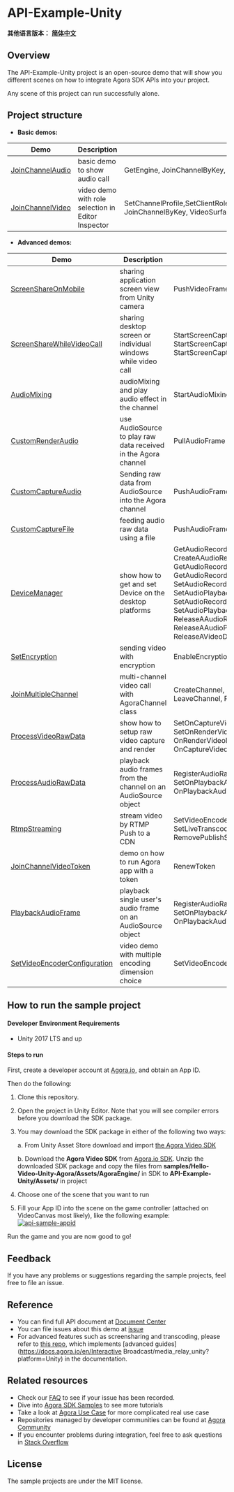 # API-Example-Unity

**其他语言版本：** [**简体中文**](https://github.com/AgoraIO/Agora-Unity-Quickstart/blob/release/3.4.6_iris/API-Example-Unity/README.zh.md)

## Overview

The API-Example-Unity project is an open-source demo that will show you different scenes on how to integrate Agora SDK APIs into your project.

Any scene of this project can run successfully alone.

## Project structure

* **Basic demos:**

| Demo                                                         | Description                                        | APIs                                                         |
| ------------------------------------------------------------ | -------------------------------------------------- | ------------------------------------------------------------ |
| [JoinChannelAudio](https://github.com/AgoraIO/Agora-Unity-Quickstart/tree/release/3.4.6_iris/API-Example-Unity/Assets/API-Example/examples/basic/JoinChannelAudio) | basic demo to show audio call                      | GetEngine, JoinChannelByKey, LeaveChannel                    |
| [JoinChannelVideo](https://github.com/AgoraIO/Agora-Unity-Quickstart/tree/release/3.4.6_iris/API-Example-Unity/Assets/API-Example/examples/basic/JoinChannelVideo) | video demo with role selection in Editor Inspector | SetChannelProfile,SetClientRole,EnableVideo,EnableVideoObserver, JoinChannelByKey, VideoSurface |

* **Advanced demos:**

| Demo                             | Description                                                  | APIs                                                         |
| -------------------------------- | ------------------------------------------------------------ | ------------------------------------------------------------ |
| [ScreenShareOnMobile]()          | sharing application screen view from Unity camera            | PushVideoFrame, SetExternalVideoSource                       |
| [ScreenShareWhileVideoCall]()    | sharing desktop screen or individual windows while video call | StartScreenCaptureByWindowId, StartScreenCaptureByDisplayId, StartScreenCaptureByScreenRect |
| [AudioMixing]()                  | audioMixing and play audio effect in the channel             | StartAudioMixing, PlayEffect                                 |
| [CustomRenderAudio]()            | use AudioSource to play raw data received in the Agora channel | PullAudioFrame                                               |
| [CustomCaptureAudio]()           | Sending raw data from AudioSource into the Agora channel     | PushAudioFrame                                               |
| [CustomCaptureFile]()            | feeding audio raw data using a file                          | PushAudioFrame                                               |
| [DeviceManager]()                | show how to get and set Device on the desktop platforms      | GetAudioRecordingDeviceManager, CreateAAudioRecordingDeviceManager,   GetAudioRecordingDeviceCount, GetAudioRecordingDevice, GetVideoDevice, SetAudioRecordingDevice,  SetAudioPlaybackDevice, SetAudioRecordingDeviceVolume, SetAudioPlaybackDeviceVolume, ReleaseAAudioRecordingDeviceManager, ReleaseAAudioPlaybackDeviceManager, ReleaseAVideoDeviceManager |
| [SetEncryption]()                | sending video with encryption                                | EnableEncryption                                             |
| [JoinMultipleChannel]()          | multi-channel video call with AgoraChannel class             | CreateChannel, SetClientRole, EnableEncryption, LeaveChannel, ReleaseChannel |
| [ProcessVideoRawData]()          | show how to setup raw video capture and render               | SetOnCaptureVideoFrameCallback, SetOnRenderVideoFrameCallback,  OnRenderVideoFrameHandler, OnCaptureVideoFrameHandler |
| [ProcessAudioRawData]()          | playback audio frames from the channel on an AudioSource object | RegisterAudioRawDataObserver, SetOnPlaybackAudioFrameCallback, OnPlaybackAudioFrameHandler |
| [RtmpStreaming]()                | stream video by RTMP Push to a CDN                           | SetVideoEncoderConfiguration, SetLiveTranscoding, AddPublishStreamUrl, RemovePublishStreamUrl |
| [JoinChannelVideoToken]()        | demo on how to run Agora app with a token                    | RenewToken                                                   |
| [PlaybackAudioFrame]()           | playback single user's audio frame on an AudioSource object  | RegisterAudioRawDataObserver, SetOnPlaybackAudioFrameBeforeMixingCallback, OnPlaybackAudioFrameBeforeMixingHandler |
| [SetVideoEncoderConfiguration]() | video demo with multiple encoding dimension choice           | SetVideoEncoderConfiguration                                 |



## How to run the sample project

#### Developer Environment Requirements

- Unity 2017 LTS and up

#### Steps to run

First, create a developer account at [Agora.io](https://dashboard.agora.io/signin/), and obtain an App ID.

Then do the following:

1. Clone this repository.

2. Open the project in Unity Editor. Note that you will see compiler errors before you download the SDK package.

3. You may download the SDK package in either of the following two ways:

   a. From Unity Asset Store download and import [the Agora Video SDK](https://assetstore.unity.com/packages/tools/video/agora-video-chat-sdk-for-unity-134502)

   b. Download the **Agora Video SDK** from [Agora.io SDK](https://docs.agora.io/en/Video/downloads?platform=Unity). Unzip the downloaded SDK package and copy the files from **samples/Hello-Video-Unity-Agora/Assets/AgoraEngine/** in SDK to **API-Example-Unity/Assets/** in project

4. Choose one of the scene that you want to run

5. Fill your App ID into the scene on the game controller (attached on VideoCanvas most likely), like the following example: [![api-sample-appid](https://user-images.githubusercontent.com/1261195/89360166-652da380-d67c-11ea-9e67-1e02bbe94fc5.png)](https://user-images.githubusercontent.com/1261195/89360166-652da380-d67c-11ea-9e67-1e02bbe94fc5.png)

Run the game and you are now good to go!

## Feedback

If you have any problems or suggestions regarding the sample projects, feel free to file an issue.

## Reference

- You can find full API document at [Document Center](https://docs-preprod.agora.io/en/Video/API%20Reference/unity/v3.5.0.3/API/rtc_api_overview.html)
- You can file issues about this demo at [issue](https://github.com/AgoraIO/Voice-Call-for-Mobile-Gaming/issues)
- For advanced features such as screensharing and transcoding, please refer to [this repo](https://bit.ly/2RRP5tK), which implements [advanced guides](https://docs.agora.io/en/Interactive Broadcast/media_relay_unity?platform=Unity) in the documentation.

## Related resources

- Check our [FAQ](https://docs.agora.io/en/faq) to see if your issue has been recorded.
- Dive into [Agora SDK Samples](https://github.com/AgoraIO) to see more tutorials
- Take a look at [Agora Use Case](https://github.com/AgoraIO-usecase) for more complicated real use case
- Repositories managed by developer communities can be found at [Agora Community](https://github.com/AgoraIO-Community)
- If you encounter problems during integration, feel free to ask questions in [Stack Overflow](https://stackoverflow.com/questions/tagged/agora.io)

## License

The sample projects are under the MIT license.
